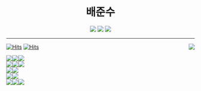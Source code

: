 <div align="center">

# 배준수

<a href="https://junsoopooh.github.io/" target="_blank"><img src="https://img.shields.io/badge/Blog-3884FF?style=flat-square&logo=gitbook&logoColor=white"/></a>
<a href="mailto:junsoopooh@naver.com" target="_blank"><img src="https://img.shields.io/badge/Email-03C75A?style=flat-square&logo=naver&logoColor=white"/></a>
<a href="https://www.linkedin.com/in/junsu-594122277/" target="_blank"><img src="https://img.shields.io/badge/Linkedin-0A66C2?style=flat-square&logo=linkedin&logoColor=white"/></a>


</div>

---

<div align="right">

<a href="https://solved.ac/profile/junsoopooh"><img align="right" src="http://mazassumnida.wtf/api/v2/generate_badge?boj=junsoopooh"/></a>
  
</div>

<div align="left">

[![Hits](https://hits.seeyoufarm.com/api/count/incr/badge.svg?url=https%3A%2F%2Fgithub.com%2Fjunsoopooh&count_bg=%23000000&title_bg=%23A31515&icon=github.svg&icon_color=%23E7E7E7&title=Github&edge_flat=false)](https://hits.seeyoufarm.com)
[![Hits](https://hits.seeyoufarm.com/api/count/incr/badge.svg?url=https%3A%2F%2Fjunsoopooh.github.io&count_bg=%23000000&title_bg=%233884FF&icon=hackhands.svg&icon_color=%23E7E7E7&title=Blog&edge_flat=false)](https://hits.seeyoufarm.com)

<img src="https://img.shields.io/badge/Python-3776AB?style=flat-square&logo=python&logoColor=white"/><img src="https://img.shields.io/badge/Javascript-F7DF1E?style=flat-square&logo=javascript&logoColor=black"/><img src="https://img.shields.io/badge/Typescript-3178C6?style=flat-square&logo=typescript&logoColor=white"/><br>
<img src="https://img.shields.io/badge/NestJS-E0234E?style=flat-square&logo=nestjs&logoColor=white"/><img src="https://img.shields.io/badge/Node.js-339933?style=flat-square&logo=nodedotjs&logoColor=white"/><img src="https://img.shields.io/badge/Express-000000?style=flat-square&logo=express&logoColor=white"/><br>
<img src="https://img.shields.io/badge/MongoDB-47A248?style=flat-square&logo=mongodb&logoColor=white"/><img src="https://img.shields.io/badge/PostgreSQL-4169E1?style=flat-square&logo=postgresql&logoColor=white"/><br>
<img src="https://img.shields.io/badge/Github-181717?style=flat-square&logo=github&logoColor=white"/><img src="https://img.shields.io/badge/AWS%20EC2-FF9900?style=flat-square&logo=amazonec2&logoColor=white"/><br>
<img src="https://img.shields.io/badge/Slack-4A154B?style=flat-square&logo=slack&logoColor=white"/><img src="https://img.shields.io/badge/Notion-000000?style=flat-square&logo=notion&logoColor=white"/><img src="https://img.shields.io/badge/Figma-F24E1E?style=flat-square&logo=figma&logoColor=white"/>

</div>


